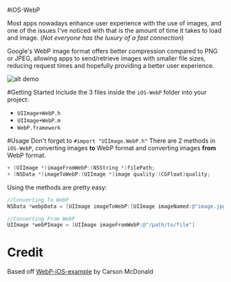 #iOS-WebP

Most apps nowadays enhance user experience with the use of images, and one of the issues I've noticed with that is the amount of time it takes to load and image. (_Not everyone has the luxury of a fast connection_)

Google's WebP image format offers better compression compared to PNG or JPEG, allowing apps to send/retrieve images with smaller file sizes, reducing request times and hopefully providing a better user experience.

![alt demo](http://i.imgur.com/V4fBG1h.png "Demo Screenshot")

#Getting Started
Include the 3 files inside the `iOS-WebP` folder into your project:
* `UIImage+WebP.h`
* `UIImage+WebP.m`
* `WebP.framework`

#Usage
Don't forget to `#import "UIImage.WebP.h"`
There are 2 methods in `iOS-WebP`, converting images __to__ WebP format and converting images __from__ WebP format.
```objective-c
+ (UIImage *)imageFromWebP:(NSString *)filePath;
+ (NSData *)imageToWebP:(UIImage *)image quality:(CGFloat)quality;
```

Using the methods are pretty easy:

```objective-c
//Converting To WebP
NSData *webpData = [UIImage imageToWebP:[UIImage imageNamed:@"image.jpg"] quality:75];

//Converting From WebP
UIImage *webPImage = [UIImage imageFromWebP:@"/path/to/file"]
```

Credit
========
Based off [WebP-iOS-example](https://github.com/carsonmcdonald/WebP-iOS-example "WebP-iOS-example") by Carson McDonald
